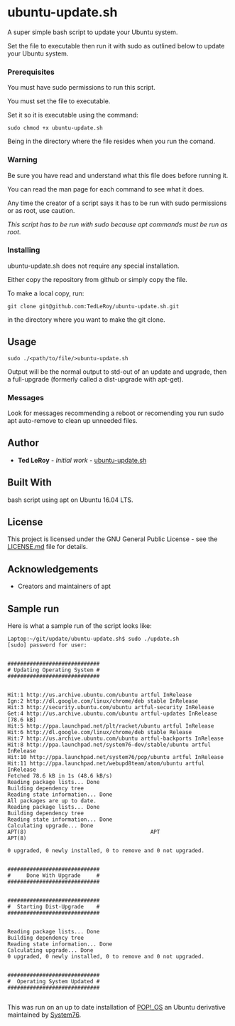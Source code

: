 # ubuntu-update.sh

A super simple bash script to update your Ubuntu system.

Set the file to executable then run it with sudo as 
outlined below to update your Ubuntu system.

### Prerequisites

You must have sudo permissions to run this script.

You must set the file to executable.

Set it so it is executable using the command:

```
sudo chmod +x ubuntu-update.sh
```

Being in the directory where the file resides when you run the comand.

### Warning

Be sure you have read and understand what this file does before running it.

You can read the man page for each command to see what it does.

Any time the creator of a script says it has to be run with sudo permissions or as root, use caution.

*This script has to be run with sudo because apt commands must be run as root.*

### Installing

ubuntu-update.sh does not require any special installation.

Either copy the repository from github or simply copy the file.

To make a local copy, run:

```
git clone git@github.com:TedLeRoy/ubuntu-update.sh.git
```

in the directory where you want to make the git clone.

## Usage 

```
sudo ./<path/to/file/>ubuntu-update.sh
```

Output will be the normal output to std-out of an update and upgrade, then a full-upgrade (formerly called a dist-upgrade with apt-get).

### Messages

Look for messages recommending a reboot or recomending you run sudo apt auto-remove to clean up unneeded files.

## Author

* **Ted LeRoy** - *Initial work* - [ubuntu-update.sh](https://github.com/TedLeRoy/ubuntu-update.sh)

## Built With

bash script using apt on Ubuntu 16.04 LTS.

## License

This project is licensed under the GNU General Public License - see the [LICENSE.md](LICENSE.md) file for details.

## Acknowledgements

* Creators and maintainers of apt

## Sample run

Here is what a sample run of the script looks like:

```
Laptop:~/git/update/ubuntu-update.sh$ sudo ./update.sh
[sudo] password for user:


#############################
# Updating Operating System #
#############################


Hit:1 http://us.archive.ubuntu.com/ubuntu artful InRelease
Ign:2 http://dl.google.com/linux/chrome/deb stable InRelease
Hit:3 http://security.ubuntu.com/ubuntu artful-security InRelease
Get:4 http://us.archive.ubuntu.com/ubuntu artful-updates InRelease [78.6 kB]
Hit:5 http://ppa.launchpad.net/plt/racket/ubuntu artful InRelease
Hit:6 http://dl.google.com/linux/chrome/deb stable Release
Hit:7 http://us.archive.ubuntu.com/ubuntu artful-backports InRelease
Hit:8 http://ppa.launchpad.net/system76-dev/stable/ubuntu artful InRelease
Hit:10 http://ppa.launchpad.net/system76/pop/ubuntu artful InRelease
Hit:11 http://ppa.launchpad.net/webupd8team/atom/ubuntu artful InRelease
Fetched 78.6 kB in 1s (48.6 kB/s)
Reading package lists... Done
Building dependency tree
Reading state information... Done
All packages are up to date.
Reading package lists... Done
Building dependency tree
Reading state information... Done
Calculating upgrade... Done
APT(8)                                       APT                                      APT(8)

0 upgraded, 0 newly installed, 0 to remove and 0 not upgraded.


#############################
#     Done With Upgrade     #
#############################


#############################
#  Starting Dist-Upgrade    #
#############################


Reading package lists... Done
Building dependency tree
Reading state information... Done
Calculating upgrade... Done
0 upgraded, 0 newly installed, 0 to remove and 0 not upgraded.


#############################
#  Operating System Updated #
#############################


```

This was run on an up to date installation of [POP!_OS](https://system76.com/pop) an Ubuntu derivative maintained by [System76](https://system76.com/).
